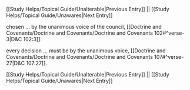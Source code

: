 [[Study Helps/Topical Guide/Unalterable|Previous Entry]]  ||  [[Study Helps/Topical Guide/Unawares|Next Entry]]

 chosen ... by the unanimous voice of the council, [[Doctrine and Covenants/Doctrine and Covenants/Doctrine and Covenants 102#^verse-3|D&C 102:3]].

 every decision ... must be by the unanimous voice, [[Doctrine and Covenants/Doctrine and Covenants/Doctrine and Covenants 107#^verse-27|D&C 107:27]].

[[Study Helps/Topical Guide/Unalterable|Previous Entry]]  ||  [[Study Helps/Topical Guide/Unawares|Next Entry]]